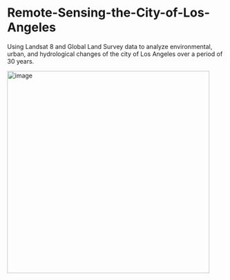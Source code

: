 # Remote-Sensing-the-City-of-Los-Angeles
Using Landsat 8 and Global Land Survey data to analyze environmental, urban, and hydrological changes of the city of Los Angeles over a period of 30 years.

<img width="468" alt="image" src="https://github.com/aprilwheeler1/Remote-Sensing-the-City-of-Los-Angeles/assets/102776972/eff20064-ac55-41ac-aaa6-2dc42666f5b7">
